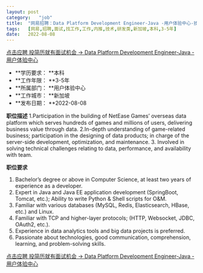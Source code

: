 ```yaml
---
layout:	post
category:	"job"
title:	"网易招聘：Data Platform Development Engineer-Java -用户体验中心-技术-研发类-新加坡本科3-5年"
tags:	[网易,招聘,面试,找工作,工作,内推,技术,研发类,新加坡,本科,3-5年]
date:	2022-08-08
---
```


[点击应聘 投简历就有面试机会 -> Data Platform Development Engineer-Java -用户体验中心](http://mobile.bole.netease.com/bole/boleDetail?id=42142&employeeId=346f03c3cda5f04c&key=all)



- **学历要求： **本科
- **工作年限： **3-5年
- **所属部门： **用户体验中心
- **工作城市： **新加坡
- **发布日期： **2022-08-08



**职位描述**
1.Participation in the building of NetEase Games’ overseas data platform which serves hundreds of games and millions of users, delivering business value through data.
2.In-depth understanding of game-related business; participation in the designing of data products; in charge of the server-side development, optimization, and maintenance.
3. Involved in solving technical challenges relating to data, performance, and availability with team.



**职位要求**
1. Bachelor’s degree or above in Computer Science, at least two years of experience as a developer.
2. Expert in Java and Java EE application development (SpringBoot, Tomcat, etc.); Ability to write Python &amp; Shell scripts for O&amp;M.
3. Familiar with various databases (MySQL, Redis, Elasticsearch, HBase, etc.) and Linux.
4. Familiar with TCP and higher-layer protocols; (HTTP, Websocket, JDBC, OAuth2, etc.).
5. Experience in data analytics tools and big data projects is preferred.
6. Passionate about technologies, good communication, comprehension, learning, and problem-solving skills.



[点击应聘 投简历就有面试机会 -> Data Platform Development Engineer-Java -用户体验中心](http://mobile.bole.netease.com/bole/boleDetail?id=42142&employeeId=346f03c3cda5f04c&key=all)